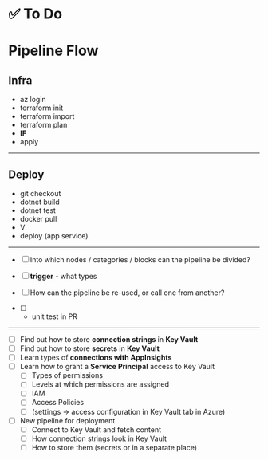 # ✅ To Do

# Pipeline Flow

## Infra
- az login  
- terraform init  
- terraform import  
- terraform plan  
- **IF**  
- apply  

---

## Deploy
- git checkout  
- dotnet build  
- dotnet test  
- docker pull  
- V  
- deploy (app service)  

---

- [ ] Into which nodes / categories / blocks can the pipeline be divided?
- [ ] **trigger** - what types 

- [ ] How can the pipeline be re-used, or call one from another?
- [ ] * unit test in PR  

---

- [ ] Find out how to store **connection strings** in **Key Vault**  
- [ ] Find out how to store **secrets** in **Key Vault**  
- [ ] Learn types of **connections with AppInsights**  
- [ ] Learn how to grant a **Service Principal** access to Key Vault  
  - [ ] Types of permissions  
  - [ ] Levels at which permissions are assigned  
  - [ ] IAM  
  - [ ] Access Policies  
  - [ ] (settings → access configuration in Key Vault tab in Azure)  
- [ ] New pipeline for deployment  
  - [ ] Connect to Key Vault and fetch content  
  - [ ] How connection strings look in Key Vault  
  - [ ] How to store them (secrets or in a separate place)  

